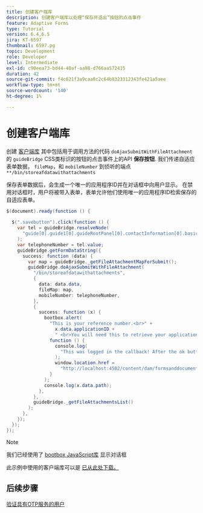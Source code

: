 ```yaml
---
title: 创建客户端库
description: 创建客户端库以处理“保存并退出”按钮的点击事件
feature: Adaptive Forms
type: Tutorial
version: 6.4,6.5
jira: KT-6597
thumbnail: 6597.pg
topic: Development
role: Developer
level: Intermediate
exl-id: c90eea73-bd44-40af-aa98-d766aa572415
duration: 42
source-git-commit: f4c621f3a9caa8c2c64b8323312343fe421a5aee
workflow-type: tm+mt
source-wordcount: '140'
ht-degree: 1%

---
```


# 创建客户端库

创建 [客户端库](https://experienceleague.adobe.com/docs/experience-manager-65/developing/introduction/clientlibs.html) 其中包括用于调用方法的代码 `doAjaxSubmitWithFileAttachment` 的 `guideBridge` CSS类标识的按钮的点击事件上的API **保存按钮**.  我们传递自适应表单数据， `fileMap`，和 `mobileNumber` 到侦听的端点 `**/bin/storeafdatawithattachments`

保存表单数据后，会生成一个唯一的应用程序ID并在对话框中向用户显示。 在禁用对话框时，用户将被带入表单，表单允许他们使用唯一的应用程序ID检索保存的自适应表单。

```java
$(document).ready(function () {
  
  $(".savebutton").click(function () {
    var tel = guideBridge.resolveNode(
      "guide[0].guide1[0].guideRootPanel[0].contactInformation[0].basicContact[0].telephoneNumber[0]"
    );
    var telephoneNumber = tel.value;
    guideBridge.getFormDataString({
      success: function (data) {
        var map = guideBridge._getFileAttachmentMapForSubmit();
        guideBridge.doAjaxSubmitWithFileAttachment(
          "/bin/storeafdatawithattachments",
          {
            data: data.data,
            fileMap: map,
            mobileNumber: telephoneNumber,
          },
          {
            success: function (x) {
              bootbox.alert(
                "This is your reference number.<br>" +
                  x.data.applicationID +
                  " <br>You will need this to retrieve your application",
                function () {
                  console.log(
                    "This was logged in the callback! After the ok button was pressed"
                  );
                  window.location.href =
                    "http://localhost:4502/content/dam/formsanddocuments/myaccountform/jcr:content?wcmmode=disabled";
                }
              );
              console.log(x.data.path);
            },
          },
          guideBridge._getFileAttachmentsList()
        );
      },
    });
  });
});
```

>[!NOTE]
> 我们已经使用了 [bootbox JavaScript库](https://bootboxjs.com/examples.html) 显示对话框

此示例中使用的客户端库可以是 [已从此处下载。](assets/store-af-with-attachments-client-lib.zip)

## 后续步骤

[验证具有OTP服务的用户](./verify-users-with-otp.md)
